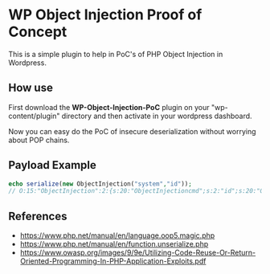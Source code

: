 # WP Object Injection Proof of Concept

This is a simple plugin to help in PoC's of PHP Object Injection in Wordpress.

## How use

First download the **WP-Object-Injection-PoC** plugin on your "wp-content/plugin" directory and then activate in your wordpress dashboard. 

Now you can easy do the PoC of insecure deserialization without worrying about POP chains.

## Payload Example
```php
echo serialize(new ObjectInjection("system","id"));
// O:15:"ObjectInjection":2:{s:20:"ObjectInjectioncmd";s:2:"id";s:20:"ObjectInjectionfcn";s:6:"system";}
```
## References
- https://www.php.net/manual/en/language.oop5.magic.php
- https://www.php.net/manual/en/function.unserialize.php
- https://www.owasp.org/images/9/9e/Utilizing-Code-Reuse-Or-Return-Oriented-Programming-In-PHP-Application-Exploits.pdf
